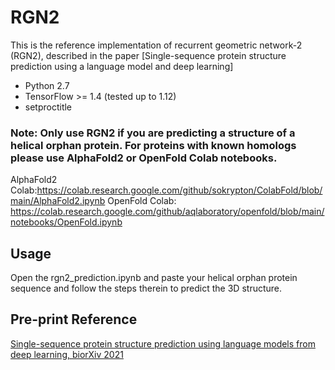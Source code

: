 # RGN2

This is the reference implementation of recurrent geometric network-2 (RGN2), described in the paper [Single-sequence protein structure prediction using a language model and deep learning]

* Python 2.7
* TensorFlow >= 1.4 (tested up to 1.12)
* setproctitle

### Note: Only use RGN2 if you are predicting a structure of a helical orphan protein. For proteins with known homologs please use AlphaFold2 or OpenFold Colab notebooks.
AlphaFold2 Colab:https://colab.research.google.com/github/sokrypton/ColabFold/blob/main/AlphaFold2.ipynb
OpenFold Colab: https://colab.research.google.com/github/aqlaboratory/openfold/blob/main/notebooks/OpenFold.ipynb

## Usage
Open the rgn2_prediction.ipynb and paste your helical orphan protein sequence and follow the steps therein to predict the 3D structure.


## Pre-print Reference
[Single-sequence protein structure prediction using language models from deep learning, biorXiv 2021](https://www.biorxiv.org/content/10.1101/2021.08.02.454840v1)
